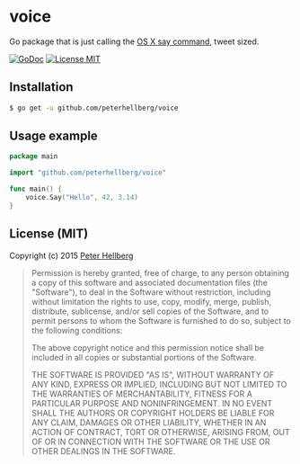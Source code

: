 voice
=====

Go package that is just calling the [OS X say command](https://developer.apple.com/library/mac/documentation/Darwin/Reference/ManPages/man1/say.1.html), tweet sized.

[![GoDoc](https://godoc.org/github.com/peterhellberg/voice?status.svg)](https://godoc.org/github.com/peterhellberg/voice)
[![License MIT](https://img.shields.io/badge/license-MIT-lightgrey.svg?style=flat)](https://github.com/peterhellberg/voice#license-mit)

## Installation

```bash
$ go get -u github.com/peterhellberg/voice
```

## Usage example

```go
package main

import "github.com/peterhellberg/voice"

func main() {
	voice.Say("Hello", 42, 3.14)
}
```

## License (MIT)

Copyright (c) 2015 [Peter Hellberg](http://c7.se/)

> Permission is hereby granted, free of charge, to any person obtaining a copy
> of this software and associated documentation files (the "Software"), to deal
> in the Software without restriction, including without limitation the rights
> to use, copy, modify, merge, publish, distribute, sublicense, and/or sell
> copies of the Software, and to permit persons to whom the Software is
> furnished to do so, subject to the following conditions:
>
> The above copyright notice and this permission notice shall be included in all
> copies or substantial portions of the Software.
>
> THE SOFTWARE IS PROVIDED "AS IS", WITHOUT WARRANTY OF ANY KIND, EXPRESS OR
> IMPLIED, INCLUDING BUT NOT LIMITED TO THE WARRANTIES OF MERCHANTABILITY,
> FITNESS FOR A PARTICULAR PURPOSE AND NONINFRINGEMENT. IN NO EVENT SHALL THE
> AUTHORS OR COPYRIGHT HOLDERS BE LIABLE FOR ANY CLAIM, DAMAGES OR OTHER
> LIABILITY, WHETHER IN AN ACTION OF CONTRACT, TORT OR OTHERWISE, ARISING FROM,
> OUT OF OR IN CONNECTION WITH THE SOFTWARE OR THE USE OR OTHER DEALINGS IN THE
> SOFTWARE.

